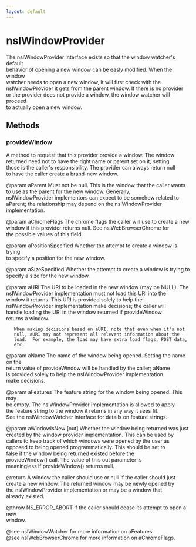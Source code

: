 ```yaml
---
layout: default
---
```


# nsIWindowProvider #
  
The nsIWindowProvider interface exists so that the window watcher's default  
behavior of opening a new window can be easly modified.  When the window  
watcher needs to open a new window, it will first check with the  
nsIWindowProvider it gets from the parent window.  If there is no provider  
or the provider does not provide a window, the window watcher will proceed  
to actually open a new window.  
  

## Methods ##

### provideWindow ###
  
A method to request that this provider provide a window.  The window  
returned need not to have the right name or parent set on it; setting  
those is the caller's responsibility.  The provider can always return null  
to have the caller create a brand-new window.  
  
@param aParent Must not be null.  This is the window that the caller wants  
       to use as the parent for the new window.  Generally,  
       nsIWindowProvider implementors can expect to be somehow related to  
       aParent; the relationship may depend on the nsIWindowProvider  
       implementation.  
  
@param aChromeFlags The chrome flags the caller will use to create a new  
       window if this provider returns null.  See nsIWebBrowserChrome for  
       the possible values of this field.  
  
@param aPositionSpecified Whether the attempt to create a window is trying  
       to specify a position for the new window.  
  
@param aSizeSpecified Whether the attempt to create a window is trying to  
       specify a size for the new window.  
  
@param aURI The URI to be loaded in the new window (may be NULL).  The  
       nsIWindowProvider implementation must not load this URI into the  
       window it returns.  This URI is provided solely to help the  
       nsIWindowProvider implementation make decisions; the caller will  
       handle loading the URI in the window returned if provideWindow  
       returns a window.  
  
       When making decisions based on aURI, note that even when it's not  
       null, aURI may not represent all relevant information about the  
       load.  For example, the load may have extra load flags, POST data,  
       etc.  
  
@param aName The name of the window being opened.  Setting the name on the  
       return value of provideWindow will be handled by the caller; aName  
       is provided solely to help the nsIWindowProvider implementation  
       make decisions.  
  
@param aFeatures The feature string for the window being opened.  This may  
       be empty.  The nsIWindowProvider implementation is allowed to apply  
       the feature string to the window it returns in any way it sees fit.  
       See the nsIWindowWatcher interface for details on feature strings.  
  
@param aWindowIsNew [out] Whether the window being returned was just  
       created by the window provider implementation.  This can be used by  
       callers to keep track of which windows were opened by the user as  
       opposed to being opened programmatically.  This should be set to  
       false if the window being returned existed before the  
       provideWindow() call.  The value of this out parameter is  
       meaningless if provideWindow() returns null.  
  
@return A window the caller should use or null if the caller should just  
        create a new window.  The returned window may be newly opened by  
        the nsIWindowProvider implementation or may be a window that  
        already existed.  
  
@throw NS_ERROR_ABORT if the caller should cease its attempt to open a new  
                      window.  
  
@see nsIWindowWatcher for more information on aFeatures.  
@see nsIWebBrowserChrome for more information on aChromeFlags.  
  
